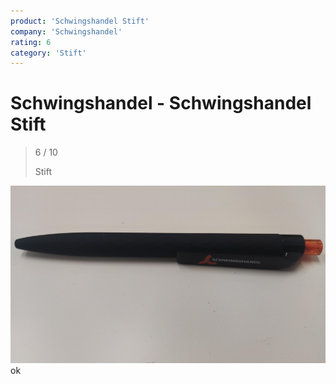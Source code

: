 ```yaml
---
product: 'Schwingshandel Stift'
company: 'Schwingshandel'
rating: 6
category: 'Stift'
---
```


# Schwingshandel - Schwingshandel Stift
>
> 6 / 10
>
> Stift

![Schwingshandel Stift](./assets/schwingshandel-schwingshandel-stift-8a310a6f-e064-4ca9-98e9-393a15692e74.jpg)
ok
